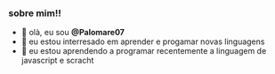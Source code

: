 ### sobre mim!!
- 👋 olà, eu sou **@Palomare07**
- 👀 eu estou interresado em  aprender e progamar novas linguagens
- 🌱 eu estou aprendendo a programar recentemente a linguagem de javascript e scracht
